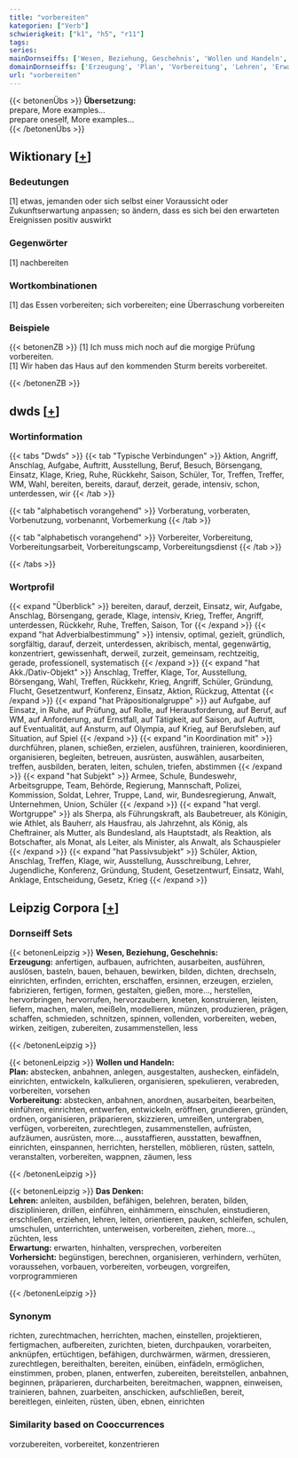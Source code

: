 ```yaml
---
title: "vorbereiten"
kategorien: ["Verb"]
schwierigkeit: ["k1", "h5", "r11"]
tags:
series:
mainDornseiffs: ['Wesen, Beziehung, Geschehnis', 'Wollen und Handeln', 'Das Denken']
domainDornseiffs: ['Erzeugung', 'Plan', 'Vorbereitung', 'Lehren', 'Erwartung', 'Vorhersicht']
url: "vorbereiten"
---
```


{{< betonenÜbs >}}
**Übersetzung:**  
prepare, More examples...  
prepare oneself, More examples...  
{{< /betonenÜbs >}}

## Wiktionary [[+](https://de.wiktionary.org/wiki/vorbereiten)]

### Bedeutungen
[1] etwas, jemanden oder sich selbst einer Voraussicht oder Zukunftserwartung anpassen; so ändern, dass es sich bei den erwarteten Ereignissen positiv auswirkt  

### Gegenwörter
[1] nachbereiten  

### Wortkombinationen
[1] das Essen vorbereiten; sich vorbereiten; eine Überraschung vorbereiten  

### Beispiele
{{< betonenZB >}}
[1] Ich muss mich noch auf die morgige Prüfung vorbereiten.  
[1] Wir haben das Haus auf den kommenden Sturm bereits vorbereitet.  

{{< /betonenZB >}}


## dwds [[+](https://www.dwds.de/wb/vorbereiten)]

### Wortinformation
{{< tabs "Dwds" >}}
{{< tab "Typische Verbindungen" >}}
Aktion, Angriff, Anschlag, Aufgabe, Auftritt, Ausstellung, Beruf, Besuch, Börsengang, Einsatz, Klage, Krieg, Ruhe, Rückkehr, Saison, Schüler, Tor, Treffen, Treffer, WM, Wahl, bereiten, bereits, darauf, derzeit, gerade, intensiv, schon, unterdessen, wir
{{< /tab >}}

{{< tab "alphabetisch vorangehend" >}}
Vorberatung, vorberaten, Vorbenutzung, vorbenannt, Vorbemerkung
{{< /tab >}}

{{< tab "alphabetisch vorangehend" >}}
Vorbereiter, Vorbereitung, Vorbereitungsarbeit, Vorbereitungscamp, Vorbereitungsdienst
{{< /tab >}}

{{< /tabs >}}

### Wortprofil
{{< expand "Überblick" >}} bereiten, darauf, derzeit, Einsatz, wir, Aufgabe, Anschlag, Börsengang, gerade, Klage, intensiv, Krieg, Treffer, Angriff, unterdessen, Rückkehr, Ruhe, Treffen, Saison, Tor {{< /expand >}}
{{< expand "hat Adverbialbestimmung" >}} intensiv, optimal, gezielt, gründlich, sorgfältig, darauf, derzeit, unterdessen, akribisch, mental, gegenwärtig, konzentriert, gewissenhaft, derweil, zurzeit, gemeinsam, rechtzeitig, gerade, professionell, systematisch {{< /expand >}}
{{< expand "hat Akk./Dativ-Objekt" >}} Anschlag, Treffer, Klage, Tor, Ausstellung, Börsengang, Wahl, Treffen, Rückkehr, Krieg, Angriff, Schüler, Gründung, Flucht, Gesetzentwurf, Konferenz, Einsatz, Aktion, Rückzug, Attentat {{< /expand >}}
{{< expand "hat Präpositionalgruppe" >}} auf Aufgabe, auf Einsatz, in Ruhe, auf Prüfung, auf Rolle, auf Herausforderung, auf Beruf, auf WM, auf Anforderung, auf Ernstfall, auf Tätigkeit, auf Saison, auf Auftritt, auf Eventualität, auf Ansturm, auf Olympia, auf Krieg, auf Berufsleben, auf Situation, auf Spiel {{< /expand >}}
{{< expand "in Koordination mit" >}} durchführen, planen, schießen, erzielen, ausführen, trainieren, koordinieren, organisieren, begleiten, betreuen, ausrüsten, auswählen, ausarbeiten, treffen, ausbilden, beraten, leiten, schulen, triefen, abstimmen {{< /expand >}}
{{< expand "hat Subjekt" >}} Armee, Schule, Bundeswehr, Arbeitsgruppe, Team, Behörde, Regierung, Mannschaft, Polizei, Kommission, Soldat, Lehrer, Truppe, Land, wir, Bundesregierung, Anwalt, Unternehmen, Union, Schüler {{< /expand >}}
{{< expand "hat vergl. Wortgruppe" >}} als Sherpa, als Führungskraft, als Baubetreuer, als Königin, wie Athlet, als Bauherr, als Hausfrau, als Jahrzehnt, als König, als Cheftrainer, als Mutter, als Bundesland, als Hauptstadt, als Reaktion, als Botschafter, als Monat, als Leiter, als Minister, als Anwalt, als Schauspieler {{< /expand >}}
{{< expand "hat Passivsubjekt" >}} Schüler, Aktion, Anschlag, Treffen, Klage, wir, Ausstellung, Ausschreibung, Lehrer, Jugendliche, Konferenz, Gründung, Student, Gesetzentwurf, Einsatz, Wahl, Anklage, Entscheidung, Gesetz, Krieg {{< /expand >}}

## Leipzig Corpora [[+](https://corpora.uni-leipzig.de/en/res?word=vorbereiten&corpusId=deu_newscrawl-public_2018)]

### Dornseiff Sets
{{< betonenLeipzig >}}
**Wesen, Beziehung, Geschehnis:**  
**Erzeugung:** anfertigen, aufbauen, aufrichten, ausarbeiten, ausführen, auslösen, basteln, bauen, behauen, bewirken, bilden, dichten, drechseln, einrichten, erfinden, errichten, erschaffen, ersinnen, erzeugen, erzielen, fabrizieren, fertigen, formen, gestalten, gießen, more..., herstellen, hervorbringen, hervorrufen, hervorzaubern, kneten, konstruieren, leisten, liefern, machen, malen, meißeln, modellieren, münzen, produzieren, prägen, schaffen, schmieden, schnitzen, spinnen, vollenden, vorbereiten, weben, wirken, zeitigen, zubereiten, zusammenstellen, less  

{{< /betonenLeipzig >}}


{{< betonenLeipzig >}}
**Wollen und Handeln:**  
**Plan:** abstecken, anbahnen, anlegen, ausgestalten, aushecken, einfädeln, einrichten, entwickeln, kalkulieren, organisieren, spekulieren, verabreden, vorbereiten, vorsehen  
**Vorbereitung:** abstecken, anbahnen, anordnen, ausarbeiten, bearbeiten, einführen, einrichten, entwerfen, entwickeln, eröffnen, grundieren, gründen, ordnen, organisieren, präparieren, skizzieren, umreißen, untergraben, verfügen, vorbereiten, zurechtlegen, zusammenstellen, aufrüsten, aufzäumen, ausrüsten, more..., ausstaffieren, ausstatten, bewaffnen, einrichten, einspannen, herrichten, herstellen, möblieren, rüsten, satteln, veranstalten, vorbereiten, wappnen, zäumen, less  

{{< /betonenLeipzig >}}


{{< betonenLeipzig >}}
**Das Denken:**  
**Lehren:** anleiten, ausbilden, befähigen, belehren, beraten, bilden, disziplinieren, drillen, einführen, einhämmern, einschulen, einstudieren, erschließen, erziehen, lehren, leiten, orientieren, pauken, schleifen, schulen, umschulen, unterrichten, unterweisen, vorbereiten, ziehen, more..., züchten, less  
**Erwartung:** erwarten, hinhalten, versprechen, vorbereiten  
**Vorhersicht:** begünstigen, berechnen, organisieren, verhindern, verhüten, voraussehen, vorbauen, vorbereiten, vorbeugen, vorgreifen, vorprogrammieren  

{{< /betonenLeipzig >}}

### Synonym
richten, zurechtmachen, herrichten, machen, einstellen, projektieren, fertigmachen, aufbereiten, zurichten, bieten, durchpauken, vorarbeiten, anknüpfen, ertüchtigen, befähigen, durchwärmen, wärmen, dressieren, zurechtlegen, bereithalten, bereiten, einüben, einfädeln, ermöglichen, einstimmen, proben, planen, entwerfen, zubereiten, bereitstellen, anbahnen, beginnen, präparieren, durcharbeiten, bereitmachen, wappnen, einweisen, trainieren, bahnen, zuarbeiten, anschicken, aufschließen, bereit, bereitlegen, einleiten, rüsten, üben, ebnen, einrichten


### Similarity based on Cooccurrences
vorzubereiten, vorbereitet, konzentrieren

